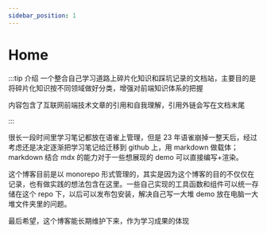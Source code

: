 ```yaml
---
sidebar_position: 1
---
```


# Home

:::tip 介绍
一个整合自己学习道路上碎片化知识和踩坑记录的文档站，主要目的是将碎片化知识按不同领域做好分类，增强对前端知识体系的把握

内容包含了互联网前端技术文章的引用和自我理解，引用外链会写在文档末尾

:::

很长一段时间里学习笔记都放在语雀上管理，但是 23 年语雀崩掉一整天后，经过考虑还是决定逐渐把学习笔记给迁移到 github 上，用 markdown 做载体；markdown 结合 mdx 的能力对于一些想展现的 demo 可以直接编写+渲染。

这个博客目前是以 monorepo 形式管理的，其实是因为这个博客的目的不仅仅在记录，也有做实践的想法包含在这里。一些自己实现的工具函数和组件可以统一存储在这个 repo 下，以后可以发布包安装，解决自己写一大堆 demo 放在电脑一大堆文件夹里的问题。

最后希望，这个博客能长期维护下来，作为学习成果的体现
